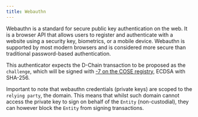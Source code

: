 ```yaml
---
title: Webauthn
---
```


Webauthn is a standard for secure public key authentication on the web.
It is a browser API that allows users to register and authenticate with a website using a security key, biometrics, or a mobile device.
Webauthn is supported by most modern browsers and is considered more secure than traditional password-based authentication.

This authenticator expects the D-Chain transaction to be proposed as the `challenge`,
which will be signed with [-7 on the COSE registry](https://www.iana.org/assignments/cose/cose.xhtml#algorithms), ECDSA with SHA-256.

Important to note that webauthn credentials (private keys) are scoped to the `relying party`,
the domain.
This means that whilst such domain cannot access the private key to sign on behalf of the `Entity` (non-custodial), they can however block the `Entity` from signing transactions.
